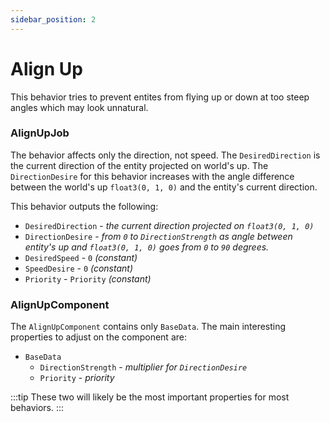 ```yaml
---
sidebar_position: 2
---
```


# Align Up

This behavior tries to prevent entites from flying up or down at too steep angles which may look unnatural. 

### AlignUpJob

The behavior affects only the direction, not speed. The `DesiredDirection` is the current direction of the entity projected on world's up. The `DirectionDesire` for this behavior increases with the angle difference between the world's up `float3(0, 1, 0)` and the entity's current direction. 

This behavior outputs the following: 

- `DesiredDirection` - *the current direction projected on `float3(0, 1, 0)`*
- `DirectionDesire` - *from `0` to `DirectionStrength` as angle between entity's up and `float3(0, 1, 0)` goes from `0` to `90` degrees.*
- `DesiredSpeed` - `0` *(constant)*
- `SpeedDesire` - `0` *(constant)*
- `Priority` -  `Priority` *(constant)*

### AlignUpComponent

The `AlignUpComponent` contains only `BaseData`. The main interesting properties to adjust on the component are:

- `BaseData` 
    - `DirectionStrength` - *multiplier for `DirectionDesire`*
    - `Priority` - *priority*

:::tip
These two will likely be the most important properties for most behaviors.
:::
